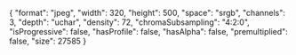 {
  "format": "jpeg",
  "width": 320,
  "height": 500,
  "space": "srgb",
  "channels": 3,
  "depth": "uchar",
  "density": 72,
  "chromaSubsampling": "4:2:0",
  "isProgressive": false,
  "hasProfile": false,
  "hasAlpha": false,
  "premultiplied": false,
  "size": 27585
}